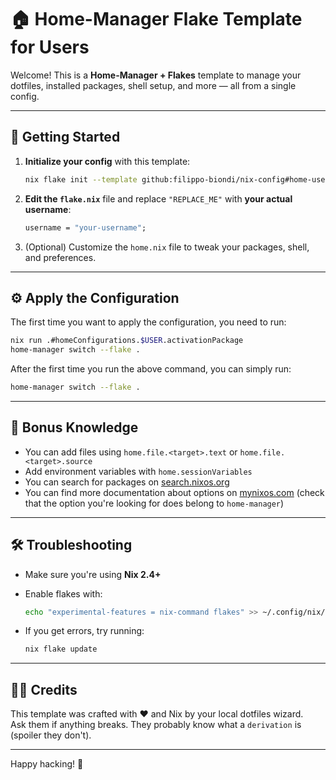 # 🏠 Home-Manager Flake Template for Users

Welcome! This is a **Home-Manager + Flakes** template to manage your dotfiles, installed packages, shell setup, and more — all from a single config.

---

## 🚀 Getting Started

1. **Initialize your config** with this template:

   ```bash
   nix flake init --template github:filippo-biondi/nix-config#home-user
   ```

2. **Edit the `flake.nix`** file and replace `"REPLACE_ME"` with **your actual username**:

   ```nix
   username = "your-username";
   ```

3. (Optional) Customize the `home.nix` file to tweak your packages, shell, and preferences.

---

## ⚙️ Apply the Configuration

The first time you want to apply the configuration, you need to run:
```bash
nix run .#homeConfigurations.$USER.activationPackage
home-manager switch --flake .
```
After the first time you run the above command, you can simply run:
```bash
home-manager switch --flake .
```
---

## 🧠 Bonus Knowledge

- You can add files using `home.file.<target>.text` or `home.file.<target>.source`
- Add environment variables with `home.sessionVariables`
- You can search for packages on [search.nixos.org](https://search.nixos.org/packages)
- You can find more documentation about options on [mynixos.com](https://mynixos.com) (check that the option you're looking for does belong to `home-manager`)

---

## 🛠️ Troubleshooting

- Make sure you're using **Nix 2.4+**
- Enable flakes with:

  ```bash
  echo "experimental-features = nix-command flakes" >> ~/.config/nix/nix.conf
  ```

- If you get errors, try running:

  ```bash
  nix flake update
  ```

---

## 🧙‍♂️ Credits

This template was crafted with ❤️ and Nix by your local dotfiles wizard.  
Ask them if anything breaks. They probably know what a `derivation` is (spoiler they don't).

---

Happy hacking! 🐧
